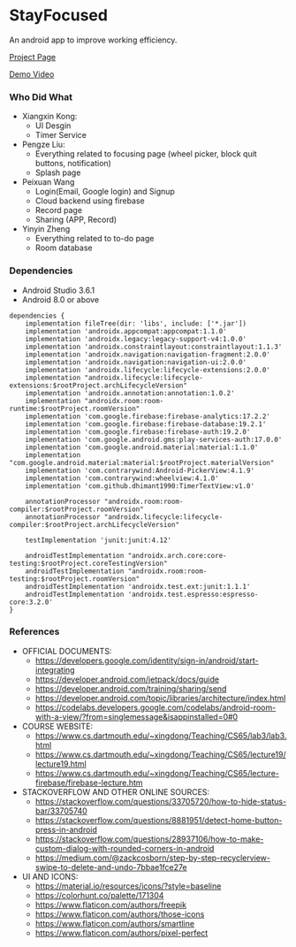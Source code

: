 # StayFocused
<p>An android app to improve working efficiency.</p>

[Project Page](https://home.cs.dartmouth.edu/~pengze/stayfocused/)

[Demo Video](https://drive.google.com/file/d/1WkFBHc92XS_Vd6gbQXKYVTEBVcokjeWZ/view?usp=sharing)

### Who Did What
- Xiangxin Kong:
	- UI Desgin
	- Timer Service
- Pengze Liu:
	- Everything related to focusing page (wheel picker, block quit buttons, notification)
	- Splash page
- Peixuan Wang
	- Login(Email, Google login) and Signup
	- Cloud backend using firebase
	- Record page
	- Sharing (APP, Record)
- Yinyin Zheng
	- Everything related to to-do page
	- Room database

### Dependencies
- Android Studio 3.6.1
- Android 8.0 or above
```
dependencies {
    implementation fileTree(dir: 'libs', include: ['*.jar'])
    implementation 'androidx.appcompat:appcompat:1.1.0'
    implementation 'androidx.legacy:legacy-support-v4:1.0.0'
    implementation 'androidx.constraintlayout:constraintlayout:1.1.3'
    implementation 'androidx.navigation:navigation-fragment:2.0.0'
    implementation 'androidx.navigation:navigation-ui:2.0.0'
    implementation 'androidx.lifecycle:lifecycle-extensions:2.0.0'
    implementation "androidx.lifecycle:lifecycle-extensions:$rootProject.archLifecycleVersion"
    implementation 'androidx.annotation:annotation:1.0.2'
    implementation "androidx.room:room-runtime:$rootProject.roomVersion"
    implementation 'com.google.firebase:firebase-analytics:17.2.2'
    implementation 'com.google.firebase:firebase-database:19.2.1'
    implementation 'com.google.firebase:firebase-auth:19.2.0'
    implementation 'com.google.android.gms:play-services-auth:17.0.0'
    implementation 'com.google.android.material:material:1.1.0'
    implementation "com.google.android.material:material:$rootProject.materialVersion"
    implementation 'com.contrarywind:Android-PickerView:4.1.9'
    implementation 'com.contrarywind:wheelview:4.1.0'
    implementation 'com.github.dhimant1990:TimerTextView:v1.0'
    
    annotationProcessor "androidx.room:room-compiler:$rootProject.roomVersion"
    annotationProcessor "androidx.lifecycle:lifecycle-compiler:$rootProject.archLifecycleVersion"
    
    testImplementation 'junit:junit:4.12'
    
    androidTestImplementation "androidx.arch.core:core-testing:$rootProject.coreTestingVersion"
    androidTestImplementation "androidx.room:room-testing:$rootProject.roomVersion"
    androidTestImplementation 'androidx.test.ext:junit:1.1.1'
    androidTestImplementation 'androidx.test.espresso:espresso-core:3.2.0'
}
```

### References
- OFFICIAL DOCUMENTS:
	- https://developers.google.com/identity/sign-in/android/start-integrating
	- https://developer.android.com/jetpack/docs/guide
	- https://developer.android.com/training/sharing/send
	- https://developer.android.com/topic/libraries/architecture/index.html
	- https://codelabs.developers.google.com/codelabs/android-room-with-a-view/?from=singlemessage&isappinstalled=0#0
- COURSE WEBSITE:
	- https://www.cs.dartmouth.edu/~xingdong/Teaching/CS65/lab3/lab3.html
	- https://www.cs.dartmouth.edu/~xingdong/Teaching/CS65/lecture19/lecture19.html
	- https://www.cs.dartmouth.edu/~xingdong/Teaching/CS65/lecture-firebase/firebase-lecture.htm
- STACKOVERFLOW AND OTHER ONLINE SOURCES:
	- https://stackoverflow.com/questions/33705720/how-to-hide-status-bar/33705740
	- https://stackoverflow.com/questions/8881951/detect-home-button-press-in-android
	- https://stackoverflow.com/questions/28937106/how-to-make-custom-dialog-with-rounded-corners-in-android
	- https://medium.com/@zackcosborn/step-by-step-recyclerview-swipe-to-delete-and-undo-7bbae1fce27e
- UI AND ICONS:
	- https://material.io/resources/icons/?style=baseline
	- https://colorhunt.co/palette/171304
	- https://www.flaticon.com/authors/freepik
	- https://www.flaticon.com/authors/those-icons
	- https://www.flaticon.com/authors/smartline
	- https://www.flaticon.com/authors/pixel-perfect
